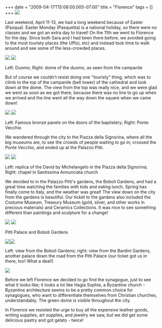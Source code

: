 +++
date = "2009-04-17T15:08:00.005-07:00"
title = "Florence"
tags = []
+++
<img src="http://3.bp.blogspot.com/_BPRHjFkCSTM/Sej-27XJ3rI/AAAAAAAAFsw/ajJ3lF98qtE/s1600-h/IMG_3688.JPG"/>

Last weekend, April 11-13, we had a long weekend because of Easter (Pasqua).  Easter Monday (Pasquetta) is a national holiday, so there were no classes and we got an extra day to travel!  On the 11th we went to Florence for the day.  Since both Sara and I had been there before, we avoided going to the most touristy places (the Uffizi, etc) and instead took time to walk around and see some of the less-crowded places.

<img src="http://1.bp.blogspot.com/_BPRHjFkCSTM/Sej-1-3_5aI/AAAAAAAAFsg/8NGaVEVGSYA/s1600-h/IMG_3667.JPG"/> <img src="http://3.bp.blogspot.com/_BPRHjFkCSTM/Sej-285F4fI/AAAAAAAAFso/JE0oqmSeuf8/s1600-h/IMG_3680.JPG"/>

Left: Duomo; Right: dome of the duomo, as seen from the campanile

But of course we couldn't resist doing one "touristy" thing, which was to climb to the top of the campanile (bell tower) of the cathedral and look down at the dome.  The view from the top was really nice, and we were glad we went as soon as we got there, because there was no line to go up when we arrived and the line went all the way down the square when we came down!

<img src="http://4.bp.blogspot.com/_BPRHjFkCSTM/Sej_KJ7V2II/AAAAAAAAFt4/8GRw86FOwmk/s1600-h/IMG_3791.JPG"/> <img src="http://2.bp.blogspot.com/_BPRHjFkCSTM/Sej_DwI8NII/AAAAAAAAFtI/GmVq9z1YTE8/s1600-h/IMG_3749.JPG"/>

Left: Famous bronze panels on the doors of the baptistery; Right: Ponte Vecchio

We wandered through the city to the Piazza della Signorina, where all the big museums are, to see the crowds of people waiting to go in; crossed the Ponte Vecchio, and ended up at the Palazzo Pitti.

<img src="http://2.bp.blogspot.com/_BPRHjFkCSTM/Sej-5WBqO7I/AAAAAAAAFtA/o2qWlTDgQ7U/s1600-h/IMG_3717.JPG"/> <img src="http://3.bp.blogspot.com/_BPRHjFkCSTM/Sej-3NwEdoI/AAAAAAAAFs4/lfSptidjM3Q/s1600-h/IMG_3705.JPG"/>

Left: replica of the David by Michelangelo in the Piazza della Signorina; Right: chapel in Santissima Annunciata church

We decided to in the Palazzo Pitti's gardens, the Boboli Gardens, and had a great time watching the families with kids and eating lunch.  Spring has finally come to Italy, and the weather was great!  The view down on the city from the gardens is beautiful.  Our ticket to the gardens also included the Costume Museum, Treasury Museum (gold, silver, and other works in precious materials) and Ceramics Collections.  It was nice to see something different than paintings and sculpture for a change!

<img src="http://3.bp.blogspot.com/_BPRHjFkCSTM/Sej_ETEjdmI/AAAAAAAAFto/SKYWg4zvzys/s1600-h/IMG_3784.JPG"/> <img src="http://2.bp.blogspot.com/_BPRHjFkCSTM/Sej_ED5Pl9I/AAAAAAAAFtY/ZSy6yS9Oq9g/s1600-h/IMG_3762.JPG"/>

Pitti Palace and Boboli Gardens

<img src="http://1.bp.blogspot.com/_BPRHjFkCSTM/Sej_D1kDUgI/AAAAAAAAFtQ/C5Cnq14_gkc/s1600-h/IMG_3758.JPG"/><img src="http://4.bp.blogspot.com/_BPRHjFkCSTM/Sej_EDpRguI/AAAAAAAAFtg/ctEYqIVr19I/s1600-h/IMG_3773.JPG"/>

Left: view from the Boboli Gardens; right: view from the Bardini Gardens, another palace down the road from the Pitti Palace (our ticket got us in there, too!  What a deal!)

<img src="http://3.bp.blogspot.com/_BPRHjFkCSTM/Sej_KAzo0jI/AAAAAAAAFtw/fu1WLrxKndA/s1600-h/IMG_3810.JPG"/>

Before we left Florence we decided to go find the synagogue, just to see what it looks like; it looks a lot like Hagia Sophia, a Byzantine church - Byzantine architecture seems to be a pretty common choice for synagogues, who want to differentiate themselves from Christian churches, understandably.  The green dome is visible throughout the city.

In Florence we resisted the urge to buy all the expensive leather goods, writing supplies, art supplies, and jewelry we saw, but we did get some delicious pastry and got gelato - twice!

